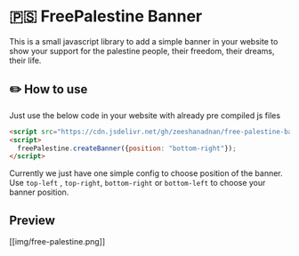 # 🇵🇸 FreePalestine Banner

This is a small javascript library to add a simple banner in your website to show your support for the palestine people, their freedom, their dreams, their life.

## ✏️ How to use

Just use the below code in your website with already pre compiled js files
```html
<script src="https://cdn.jsdelivr.net/gh/zeeshanadnan/free-palestine-banner@main/dist/free-palestine-banner-1.0.0.js"></script>
<script>
  freePalestine.createBanner({position: "bottom-right"});
</script>
```

Currently we just have one simple config to choose position of the banner. Use `top-left` , `top-right`, `bottom-right` or `bottom-left` to choose your banner position.


## Preview

[[img/free-palestine.png]]